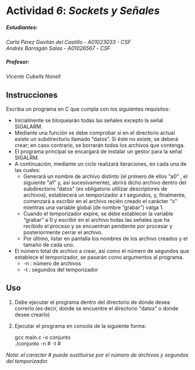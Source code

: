 # Actividad *6*: *Sockets y Señales*  

##### Estudiantes:  
*Carla Pérez Gavilán del Castillo* - *A01023033* - *CSF*  
*Andrés Barragán Salas* - *A01026567* - *CSF*  


##### Profesor:  
*Vicente Cubells Nonell*

## Instrucciones

Escriba un programa en C que cumpla con los siguientes requisitos:

* Inicialmente se bloquearán todas las señales excepto la señal SIGALARM.
*  Mediante una función se debe comprobar si en el directorio actual existe un subdirectorio llamado “datos”. Si éste no existe, se deberá crear; en caso contrario, se borrarán todos los archivos que contenga.
* El programa principal se encargará de instalar un gestor para la señal SIGALRM. 
* A continuación, mediante un ciclo realizará  iteraciones, en cada una de las cuales:
   - Generará un nombre de archivo distinto (el primero de ellos “a0” , el siguiente “a1” y, así sucesivamente), abrirá dicho archivo dentro del subdirectorio “datos” (es obligatorio utilizar descriptores de archivos), establecerá un temporizador a t segundos, y, finalmente, comenzará a escribir en el archivo recién creado el carácter “x” mientras una variable global (de nombre “grabar”) valga 1. 
   - Cuando el temporizador expire, se debe establecer la variable “grabar” a 0 y escribir en el archivo todas las señales que ha recibido el proceso y se encuentran pendiente por procesar y posteriormente cerrar el archivo. 
    - Por último, listar en pantalla los nombres de los archivo creados y el tamaño de cada uno. 
* El número total de archivo a crear, así como el número de segundos que establece el temporizador, se pasarán como argumentos al programa.
    - -n : número de archivos 
    - -t : segundos del temporizador

## Uso
1. Debe ejecutar el programa dentro del directorio de donde desea correrlo (es decir, donde se encuentre el directorio "datos" o donde desee crearlo)
2. Ejecutar el programa en consola de la siguiente forma: 
 
      gcc main.c -o conjunto  
      ./conjunto -n # -t #

_Nota: el caracter # puede sustituirse por el número de archivos y segundos del temporizador._ 
